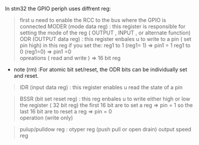 In stm32 the GPIO periph uses diffrent reg:
> first u need to enable the RCC to the bus where the GPIO is connected
> MODER (mode data reg) : this register is responsible for setting the mode of the reg ( OUTPUT , INPUT , or alternate function) 
> ODR (OUTPUT data reg) : this register enbales u to write to a pin ( set pin high) 
in this reg if you set the: reg1 to 1 (reg1= 1) => pin1 = 1 
                            reg1 to 0 (reg1=0) => pin1 =0  
opreations ( read and write ) => 16 bit reg 
* note (rm) :For atomic bit set/reset, the ODR bits can be individually set and reset.

> IDR (input data reg) : this register enables u read the state of a pin 


> BSSR (bit set reset reg) : this reg enbales u to write either high or low the register ( 32 bit reg) 
the first 16 bit are to set a reg  => pin = 1  so 
the last 16 bit are to reset a reg => pin = 0  
operation (write only) 

> pulup/pulldow reg : 
> otyper reg (push pull or open drain) 
> output speed reg 
